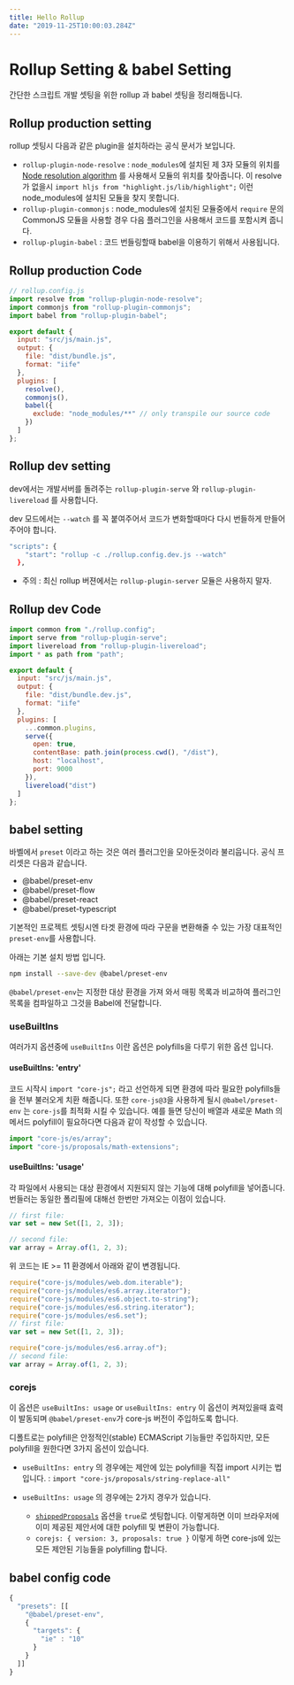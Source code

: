 ```yaml
---
title: Hello Rollup
date: "2019-11-25T10:00:03.284Z"
---
```


# Rollup Setting & babel Setting

간단한 스크립트 개발 셋팅을 위한 rollup 과 babel 셋팅을 정리해둡니다.

## Rollup production setting

rollup 셋팅시 다음과 같은 plugin을 설치하라는 공식 문서가 보입니다.

- `rollup-plugin-node-resolve` : `node_modules`에 설치된 제 3자 모듈의 위치를 [Node resolution algorithm](https://nodejs.org/api/modules.html#modules_all_together) 를 사용해서 모듈의 위치를 찾아줍니다. 이 resolve 가 없을시 `import hljs from "highlight.js/lib/highlight";` 이런 node_modules에 설치된 모듈을 찾지 못합니다. 
- `rollup-plugin-commonjs` : node_modules에 설치된 모듈중에서 `require` 문의 CommonJS 모듈을 사용할 경우 다음 플러그인을 사용해서 코드를 포함시켜 줍니다.
- `rollup-plugin-babel` : 코드 번들링할때 babel을 이용하기 위해서 사용됩니다.



## Rollup production Code

```javascript
// rollup.config.js
import resolve from "rollup-plugin-node-resolve";
import commonjs from "rollup-plugin-commonjs";
import babel from "rollup-plugin-babel";

export default {
  input: "src/js/main.js",
  output: {
    file: "dist/bundle.js",
    format: "iife"
  },
  plugins: [
    resolve(),
    commonjs(),
    babel({
      exclude: "node_modules/**" // only transpile our source code
    })
  ]
};

```

## Rollup dev setting

dev에서는 개발서버를 돌려주는 `rollup-plugin-serve` 와 `rollup-plugin-livereload` 를 사용합니다.

dev 모드에서는 `--watch` 를 꼭 붙여주어서 코드가 변화할때마다 다시 번들하게 만들어 주어야 합니다.

```bash
"scripts": {
    "start": "rollup -c ./rollup.config.dev.js --watch"
  },
```

* 주의 : 최신 rollup 버젼에서는 `rollup-plugin-server` 모듈은 사용하지 말자.

## Rollup dev Code

```javascript
import common from "./rollup.config";
import serve from "rollup-plugin-serve";
import livereload from "rollup-plugin-livereload";
import * as path from "path";

export default {
  input: "src/js/main.js",
  output: {
    file: "dist/bundle.dev.js",
    format: "iife"
  },
  plugins: [
    ...common.plugins,
    serve({
      open: true,
      contentBase: path.join(process.cwd(), "/dist"),
      host: "localhost",
      port: 9000
    }),
    livereload("dist")
  ]
};
```

## babel setting

바벨에서 `preset` 이라고 하는 것은 여러 플러그인을 모아둔것이라 불리웁니다.
공식 프리셋은 다음과 같습니다.

- @babel/preset-env
- @babel/preset-flow
- @babel/preset-react
- @babel/preset-typescript

기본적인 프로젝트 셋팅시엔 타겟 환경에 따라 구문을 변환해줄 수 있는 가장 대표적인 `preset-env`를 사용합니다.

아래는 기본 설치 방법 입니다.

```bash
npm install --save-dev @babel/preset-env

```

`@babel/preset-env`는 지정한 대상 환경을 가져 와서 매핑 목록과 비교하여 플러그인 목록을 컴파일하고 그것을 Babel에 전달합니다.

### useBuiltIns

여러가지 옵션중에 `useBuiltIns` 이란 옵션은 polyfills을 다루기 위한 옵션 입니다.


#### useBuiltIns: 'entry'

코드 시작시 `import "core-js";` 라고 선언하게 되면 환경에 따라 필요한 polyfills들을 전부 불러오게 치환 해줍니다.
또한 `core-js@3`을 사용하게 될시 `@babel/preset-env` 는 `core-js`를 최적화 시킬 수 있습니다. 
예를 들면 당신이 배열과 새로운 Math 의 메서드 polyfill이 필요하다면 다음과 같이 작성할 수 있습니다.

```javascript
import "core-js/es/array";
import "core-js/proposals/math-extensions";
```

#### useBuiltIns: 'usage'

각 파일에서 사용되는 대상 환경에서 지원되지 않는 기능에 대해 polyfill을 넣어줍니다. 번들러는 동일한 폴리필에 대해선 한번만 가져오는 이점이 있습니다. 

```javascript
// first file:
var set = new Set([1, 2, 3]);

// second file:
var array = Array.of(1, 2, 3);
```

위 코드는 IE >= 11 환경에서 아래와 같이 변경됩니다.

```javascript
require("core-js/modules/web.dom.iterable");
require("core-js/modules/es6.array.iterator");
require("core-js/modules/es6.object.to-string");
require("core-js/modules/es6.string.iterator");
require("core-js/modules/es6.set");
// first file:
var set = new Set([1, 2, 3]);

require("core-js/modules/es6.array.of");
// second file:
var array = Array.of(1, 2, 3);
```

### corejs

이 옵션은 `useBuiltIns: usage` or `useBuiltIns: entry` 이 옵션이 켜져있을때 효력이 발동되며 `@babel/preset-env`가 core-js 버전이 주입하도록 합니다.

디폴트로는 polyfill은 안정적인(stable) ECMAScript 기능들만 주입하지만, 모든 polyfill을 원한다면 3가지 옵션이 있습니다.

- `useBuiltIns: entry` 의 경우에는 제안에 있는 polyfill을 직접 import 시키는 법입니다. : `import "core-js/proposals/string-replace-all"`

- `useBuiltIns: usage` 의 경우에는 2가지 경우가 있습니다.
  - [`shippedProposals`](https://babeljs.io/docs/en/babel-preset-env#shippedproposals) 옵션을 `true`로 셋팅합니다. 이렇게하면 이미 브라우저에 이미 제공된 제안서에 대한 polyfill 및 변환이 가능합니다.
  - `corejs: { version: 3, proposals: true }` 이렇게 하면 core-js에 있는 모든 제안된 기능들을 polyfilling 합니다.

## babel config code

```javascript
{
  "presets": [[
    "@babel/preset-env",
    {
      "targets": {
        "ie" : "10"
      }
    }
  ]]
}
```